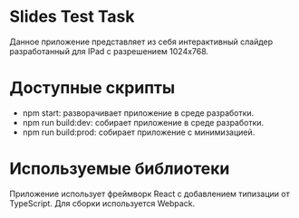 # Slides Test Task

Данное приложение представляет из себя интерактивный слайдер разработанный для IPad с разрешением 1024х768.

# Доступные скрипты

- npm start: разворачивает приложение в среде разработки.
- npm run build:dev: собирает приложение в среде разработки.
- npm run build:prod: собирает приложение с минимизацией.

# Используемые библиотеки

Приложение использует фреймворк React с добавлением типизации от TypeScript. Для сборки используется Webpack.
